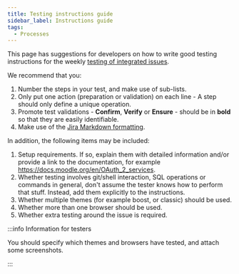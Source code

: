 ```yaml
---
title: Testing instructions guide
sidebar_label: Instructions guide
tags:
  - Processes
---
```

This page has suggestions for developers on how to write good testing instructions for the weekly [testing of integrated issues](./integrated-issues).

We recommend that you:

1. Number the steps in your test, and make use of sub-lists.
2. Only put one action (preparation or validation) on each line - A step should only define a unique operation.
3. Promote test validations - **Confirm**, **Verify** or **Ensure** - should be in **bold** so that they are easily identifiable.
4. Make use of the [Jira Markdown formatting](https://tracker.moodle.org/secure/WikiRendererHelpAction.jspa?section=all).

In addition, the following items may be included:

1. Setup requirements. If so, explain them with detailed information and/or provide a link to the documentation, for example <https://docs.moodle.org/en/OAuth_2_services>.
2. Whether testing involves git/shell interaction, SQL operations or commands in general, don't assume the tester knows how to perform that stuff. Instead, add them explicitly to the instructions.
3. Whether multiple themes (for example boost, or classic) should be used.
4. Whether more than one browser should be used.
5. Whether extra testing around the issue is required.

:::info Information for testers

You should specify which themes and browsers have tested, and attach some screenshots.

:::

